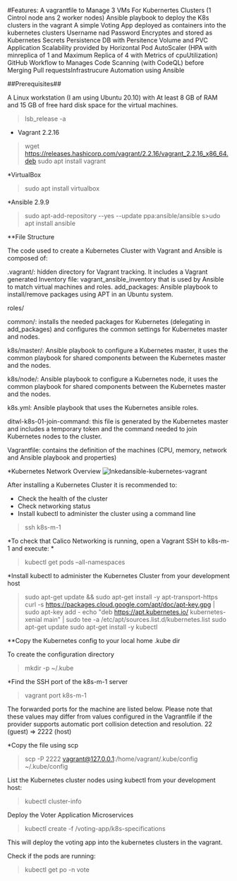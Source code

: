 #Features:
A vagrantfile to Manage 3 VMs For Kubernertes Clusters (1 Cintrol node ans 2 worker nodes)
Ansible playbook to deploy the K8s clusters in the vagrant
A simple Voting App deployed as containers into the kubernetes clusters
Username nad Password Encryptes and stored as Kubernetes Secrets
Persistence DB with Persitence Volume and PVC
Application Scalability provided by Horizontal Pod AutoScaler (HPA with minreplica of 1 and Maximum Replica of 4 with Metrics of cpuUtilization)
GitHub Workflow to Manages Code Scanning (with CodeQL) before Merging Pull requestsInfrastrucure Automation using Ansible

##Prerequisites##

A Linux workstation (I am using Ubuntu 20.10) with At least 8 GB of RAM and 15 GB of free hard disk space for the virtual machines.

> lsb_release -a

* Vagrant 2.2.16
> wget https://releases.hashicorp.com/vagrant/2.2.16/vagrant_2.2.16_x86_64.deb
> sudo apt install vagrant 

*VirtualBox
>sudo apt install virtualbox

*Ansible 2.9.9
>sudo apt-add-repository --yes --update ppa:ansible/ansible
s>udo apt install ansible

**File Structure

The code used to create a Kubernetes Cluster with Vagrant and Ansible is composed of:

.vagrant/: hidden directory for Vagrant tracking. It includes a Vagrant generated Inventory file: vagrant_ansible_inventory that is used by Ansible to match virtual machines and roles.
add_packages: Ansible playbook to install/remove packages using APT in an Ubuntu system.

roles/

common/: installs the needed packages for Kubernetes (delegating in add_packages) and configures the common settings for Kubernetes master and nodes.

k8s/master/: Ansible playbook to configure a Kubernetes master, it uses the common playbook for shared components between the Kubernetes master and the nodes.

k8s/node/: Ansible playbook to configure a Kubernetes node, it uses the common playbook for shared components between the Kubernetes master and the nodes.

k8s.yml: Ansible playbook that uses the Kubernetes ansible roles.

ditwl-k8s-01-join-command: this file is generated by the Kubernetes master and includes a temporary token and the command needed to join Kubernetes nodes to the cluster.

Vagrantfile: contains the definition of the machines (CPU, memory, network and Ansible playbook and properties)

*Kubernetes Network Overview
![Inkedansible-kubernetes-vagrant](https://user-images.githubusercontent.com/18261897/202597175-87a6f374-0938-43db-a3ad-5918ba862296.jpg)

After installing a Kubernetes Cluster it is recommended to:

-   Check the health of the cluster
-   Check networking status
-   Install kubectl to administer the cluster using a command line

>ssh k8s-m-1

*To check that Calico Networking is running, open a Vagrant SSH to k8s-m-1 and execute: *

>kubectl get pods –all-namespaces

*Install kubectl to administer the Kubernetes Cluster from your development host

>sudo apt-get update && sudo apt-get install -y apt-transport-https
>curl -s https://packages.cloud.google.com/apt/doc/apt-key.gpg | sudo apt-key add -
>echo "deb https://apt.kubernetes.io/ kubernetes-xenial main" | sudo tee -a /etc/apt/sources.list.d/kubernetes.list
>sudo apt-get update
>sudo apt-get install -y kubectl

**Copy the Kubernetes config to your local home .kube dir

To create the configuration directory
>mkdir -p ~/.kube

*Find the SSH port of the k8s-m-1 server
>vagrant port k8s-m-1

The forwarded ports for the machine are listed below. Please note that
these values may differ from values configured in the Vagrantfile if the
provider supports automatic port collision detection and resolution.
    22 (guest) => 2222 (host)

*Copy the file using scp
>scp -P 2222 vagrant@127.0.0.1:/home/vagrant/.kube/config ~/.kube/config


List the Kubernetes cluster nodes using kubectl from your development host:
>kubectl cluster-info

Deploy the Voter Application Microservices
>kubectl create -f  /voting-app/k8s-specifications

This will deploy the voting app into the kubernetes clusters in the vagrant.

Check if the pods are running:
>kubectl get po -n vote
